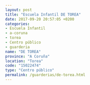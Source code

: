 ```yaml
---
layout: post
title: "Escuela Infantil DE TOREA"
date: 2017-09-20 20:57:05 +0200
categories:
- Escuela Infantil
- a-coruna
- torea
- Centro público
- guarderia
name: "DE TOREA"
province: "A Coruña"
location: "Torea"
code: "15022474"
type: "Centro público"
permalink: /guarderias/de-torea.html
---
```

